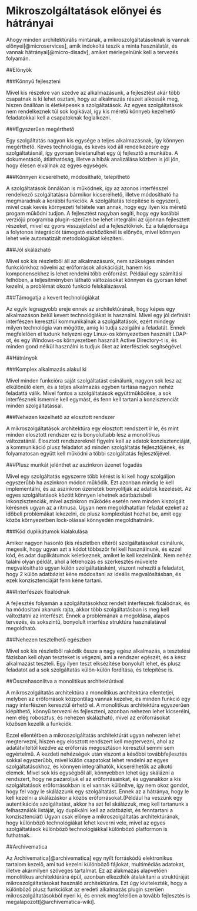 Mikroszolgáltatások előnyei és hátrányai
========================================

Ahogy minden architektúrális mintának, a mikroszolgáltatásoknak is vannak előnyei[@microservices], amik indokoltá teszik a minta használatát, és vannak hátrányai[@micro-disadv], amiket mérlegelnünk kell a tervezés folyamán.

##Előnyök

###Könnyű fejleszteni

Mivel kis részekre van szedve az alkalmazásunk, a fejlesztést akár több csapatnak is ki lehet osztani, hogy az alkalmazás részeit alkossák meg, hiszen önállóan is életképesek a szolgáltatások. Az egyes szolgáltatások nem rendelkeznek túl sok logikával, így kis méretű könnyeb kezelhető feladatokkal kell a csapatoknak foglalkozni.

###Egyszerűen megérthető

Egy szolgáltatás nagyon kis egysége a teljes alkalmazásnak, így könnyen megérthető. Kevés technológia, és kevés kód áll rendelkezésre egy szolgáltatásnál, így gyorsan beletanulhat egy új fejlesztő a munkába. A dokumentáció, átláthatóság, illetve a hibák analizálása közben is jól jön, hogy élesen elvállnak az egyes egységek.

###Könnyen kicserélhető, módosítható, telepíthető

A szolgáltatások önnálóan is működnek, így az azonos interfésszel rendelkező szolgáltatásra bármikor kicserélhető, illetve módosítható ha megmaradnak a korábbi funkciók. A szolgáltatás telepítése is egyszerű, mivel csak kevés környezeti feltétele van annak, hogy egy ilyen kis méretű progam működni tudjon. A fejlesztést nagyban segíti, hogy egy korábbi verziójú programba plugin-szerűen be lehet integrálni az újonnan fejlesztett részeket, mivel ez gyors visszajelzést ad a fejlesztőknek. Ez a tulajdonsága a folytonos integrációt támogató eszközöknél is előnyös, mivel könnyen lehet vele automatizált metodológiákat készíteni.

###Jól skálázható

Mivel sok kis részletből áll az alkalmazásunk, nem szükséges minden funkciónkhoz növelni az erőforrások allokációját, hanem kis komponensekhez is lehet rendelni több erőforrást. Például egy számítási felhőben, a teljesítményben látható változásokat könnyen és gyorsan lehet kezelni, a problémát okozó funkció felskálázásval.

###Támogatja a kevert technológiákat

Az egyik legnagyobb ereje ennek az architektúrának, hogy képes egy alkalmazáson belül kevert technológiákat is használni. Mivel egy jól definiált interfészen keresztül kommunikálnak a szolgáltatások, ezért mindegy milyen technológia van mögötte, amíg ki tudja szolgálni a feladatát. Ennek megfelelően el tudunk helyezni egy Linux-os környezetben használt LDAP-ot, és egy Windows-os környezetben használt Active Directory-t is, és minden gond nélkül használni is tudjuk őket az interfésziek segítségével.

##Hátrányok

###Komplex alkalmazás alakul ki

Mivel minden funkcióra saját szolgáltatást csinálunk, nagyon sok lesz az elkülönülő elem, és a teljes alkalmazás egyben tartása nagyon nehéz feladattá válik. Mivel fontos a szolgáltatások együttműködése, a sok interfésznek ismernie kell egymást, és fenn kell tartani a konzisztenciát minden szolgáltatással.

###Nehezen kezelhető az elosztott rendszer

A mikroszolgáltatások architektúra egy elosztott rendszert ír le, és mint minden elosztott rendszer ez is bonyolultabb lesz a monolitikus változatánál. Elosztott rendszereknél figyelni kell az adatok konzisztenciáját, a kommunikáció plusz feladatot ad minden szolgáltatás fejlesztőjének, és folyamatosan együtt kell működni a többi szolgáltatás fejlesztőjével.

###Plusz munkát jelénthet az aszinkron üzenet fogadás

Mivel egy szolgáltatás egyszerre több kérést is ki kell hogy szolgáljon egyszerűbb ha aszinkron módon működik. Ezt azonban mindig le kell implementálni, és az aszinkron üzenetek bonyolítják az adatok kezelését. Az egyes szolgáltatások között könnyen lehetnek adatbázisbeli inkonzisztenciák, mivel aszinkron működés esetén nem minden kiszolgált kérésnek ugyan az a ritmusa. Ugyan nem megoldhatatlan feladat ezeket az időbeli problémákat lekezelni, de plusz komplexitást hozhat be, amit egy közös környezetben lock-olással könnyedén megoldhatnánk.

###Kód duplikátumok kialakulása

Amikor nagyon hasonló (kis részletben eltérő) szolgáltatásokat csinálunk, megesik, hogy ugyan azt a kódot többször fel kell használnunk, és ezzel kód, és adat duplikátumok keletkeznek, amiket le kell kezelnünk. Nem nehéz találni olyan példát, ahol a létrehozás és szerkesztés művelete megvalósítható ugyan külön szolgáltatásként, viszont nehezíti a feladatot, hogy 2 külön adatbázist kéne módosítani az ideális megvalósításban, és ezek konzisztenciáját fenn kéne tartani.

###Interfészek fixálódnak

A fejlesztés folyamán a szolgáltatásokhoz rendelt interfészek fixálódnak, és ha módosítani akarunk rajta, akkor több szolgáltatásban is meg kell változtatni az interfészt. Ennek a problémának a megoldása, alapos tervezés, és sokszintű, bonyolult interfész struktúra használatával megoldható.

###Nehezen tesztelhető egészben

Mivel sok kis részletből rakódik össze a nagy egész alkalmazás, a tesztelési fázisban kell olyan teszteket is végezni, ami a rendszer egészét, és a kész alkalmazást teszteli. Egy ilyen teszt elksézítése bonyolult lehet, és plusz feladatot ad a sok szolgáltatás külön-külön fordítása, és telepítése is.

##Összehasonlítva a monolitikus architektúrával

A mikroszolgáltatás architektúra a monolitikus architektúra ellentetjei, melyben az erőforrások központilag vannak kezelve, és minden funkció egy nagy interfészen keresztül érhető el. A monolitikus architektúra egyszerűen kiépíthető, könnyű tervezni és fejleszteni, azonban nehezen lehet kicserélni, nem elég robosztus, és nehezen skálázható, mivel az erőforrásokat közösen kezelik a funkciók.

Ezzel ellentétben a mikroszolgáltatás architektúrát ugyan nehezen lehet megtervezni, hiszen egy elosztott rendszert kell megtervezni, ahol az adatátviteltől kezdve az erőforrás megosztáson keresztül semmi sem egyértelmű. A kezdeti nehézségek után viszont a későbbi továbbfejlesztés sokkal egyszerűbb, mivel külön csapatokat lehet rendelni az egyes szolgáltatásokhoz, és könnyen integrálhatók, kicserélhetők az alkotó elemek. Mivel sok kis egységből áll, könnyebben lehet úgy skálázni a rendszert, hogy ne pazaroljuk el az erőforrásainkat, és ugyanakkor a kis szolgáltatások erőforrásokban is el vannak különítve, így nem okoz gondot, hogy fel vagy le skálázzunk egy szolgáltatást. Ennek az a hátránya, hogy le kell kezelni a skálázáskor a közös erőforrásokat.(Például ha veszünk egy autentikációs szolgáltatást, akkor ha azt fel skálázzuk, meg kell tartanunk a felhasználók listáját, így duplikálni kell az adatbázist, és fenntartani a konzisztenciát) Ugyan csak előnye a mikroszolgáltatás architektúrának, hogy különböző technológiákat lehet keverni vele, mivel az egyes szolgáltatások különböző technológiákkal különböző platformon is futhatnak.

##Archivematica

Az Archivematica[@archivematica] egy nyílt forráskódú elektronikus tartalom kezelő, ami tud kezelni különböző fájlokat, multimédiás adatokat, illetve akármilyen szöveges tartalmat. Ez az alakmazás alapvetően monolitikus architektúrára épül, azonban elkezdték átalakítani a struktúráját mikroszolgáltatásokat használó architektúrára. Ezt úgy kivitelezték, hogy a különböző plusz funkciókat az eredeti alkalmazás plugin szerűen mikroszolgáltatásokból nyeri ki, és ennek megfelelően a tovább fejlesztés is megalapozott[@archivematica-wiki].
